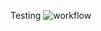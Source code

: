 Testing
![workflow](https://github.com/ThetHtar-Vivian/devops/actions/workflows/main.yml/badge.svg)
